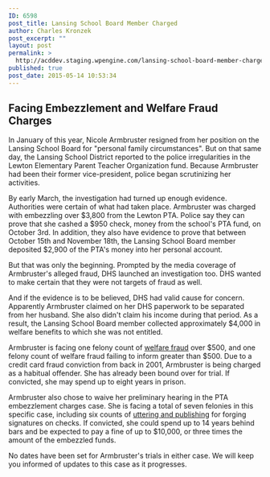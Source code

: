 ```yaml
---
ID: 6598
post_title: Lansing School Board Member Charged
author: Charles Kronzek
post_excerpt: ""
layout: post
permalink: >
  http://acddev.staging.wpengine.com/lansing-school-board-member-charged.html
published: true
post_date: 2015-05-14 10:53:34
---
```

<h2>Facing Embezzlement and Welfare Fraud Charges</h2>
In January of this year, Nicole Armbruster resigned from her position on the Lansing School Board for "personal family circumstances". But on that same day, the Lansing School District reported to the police irregularities in the Lewton Elementary Parent Teacher Organization fund. Because Armbruster had been their former vice-president, police began scrutinizing her activities.<!--more-->

By early March, the investigation had turned up enough evidence. Authorities were certain of what had taken place. Armbruster was charged with embezzling over $3,800 from the Lewton PTA. Police say they can prove that she cashed a $950 check, money from the school's PTA fund, on October 3rd. In addition, they also have evidence to prove that between October 15th and November 18th, the Lansing School Board member deposited $2,900 of the PTA's money into her personal account.

But that was only the beginning. Prompted by the media coverage of Armbruster's alleged fraud, DHS launched an investigation too. DHS wanted to make certain that they were not targets of fraud as well.

And if the evidence is to be believed, DHS had valid cause for concern. Apparently Armbruster claimed on her DHS paperwork to be separated from her husband. She also didn't claim his income during that period. As a result, the Lansing School Board member collected approximately $4,000 in welfare benefits to which she was not entitled.

Armbruster is facing one felony count of <a href="http://acddev.staging.wpengine.com/michigan-racketeering-attorneys-continuing-criminal-enterprise-rico-lawyers" target="_blank">welfare fraud</a> over $500, and one felony count of welfare fraud failing to inform greater than $500. Due to a credit card fraud conviction from back in 2001, Armbruster is being charged as a habitual offender. She has already been bound over for trial. If convicted, she may spend up to eight years in prison.

Armbruster also chose to waive her preliminary hearing in the PTA embezzlement charges case. She is facing a total of seven felonies in this specific case, including six counts of <a href="http://acddev.staging.wpengine.com/michigan-uttering-publishing-attorneys-financial-crimes-lawyers" target="_blank">uttering and publishing</a> for forging signatures on checks. If convicted, she could spend up to 14 years behind bars and be expected to pay a fine of up to $10,000, or three times the amount of the embezzled funds.

No dates have been set for Armbruster's trials in either case. We will keep you informed of updates to this case as it progresses.